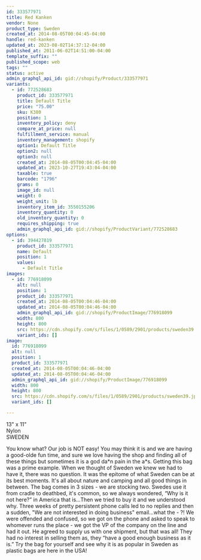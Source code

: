 ```yaml
---
id: 333577971
title: Red Kanken
vendor: None
product_type: Sweden
created_at: 2014-08-05T00:04:45-04:00
handle: red-kanken
updated_at: 2023-08-02T14:37:12-04:00
published_at: 2011-06-02T14:51:00-04:00
template_suffix: ""
published_scope: web
tags: ""
status: active
admin_graphql_api_id: gid://shopify/Product/333577971
variants:
  - id: 772528683
    product_id: 333577971
    title: Default Title
    price: "75.00"
    sku: K380
    position: 1
    inventory_policy: deny
    compare_at_price: null
    fulfillment_service: manual
    inventory_management: shopify
    option1: Default Title
    option2: null
    option3: null
    created_at: 2014-08-05T00:04:45-04:00
    updated_at: 2023-10-27T19:43:04-04:00
    taxable: true
    barcode: "1796"
    grams: 0
    image_id: null
    weight: 0
    weight_unit: lb
    inventory_item_id: 3550155206
    inventory_quantity: 0
    old_inventory_quantity: 0
    requires_shipping: true
    admin_graphql_api_id: gid://shopify/ProductVariant/772528683
options:
  - id: 394427819
    product_id: 333577971
    name: Default
    position: 1
    values:
      - Default Title
images:
  - id: 776918099
    alt: null
    position: 1
    product_id: 333577971
    created_at: 2014-08-05T00:04:46-04:00
    updated_at: 2014-08-05T00:04:46-04:00
    admin_graphql_api_id: gid://shopify/ProductImage/776918099
    width: 800
    height: 800
    src: https://cdn.shopify.com/s/files/1/0589/2901/products/sweden39.jpeg?v=1407211486
    variant_ids: []
image:
  id: 776918099
  alt: null
  position: 1
  product_id: 333577971
  created_at: 2014-08-05T00:04:46-04:00
  updated_at: 2014-08-05T00:04:46-04:00
  admin_graphql_api_id: gid://shopify/ProductImage/776918099
  width: 800
  height: 800
  src: https://cdn.shopify.com/s/files/1/0589/2901/products/sweden39.jpeg?v=1407211486
  variant_ids: []

---
```


13" x 11"  
Nylon  
SWEDEN

You know what? Our job is NOT easy! You may think it is and we are having a good-olde fun time, and sure we love having the shop and finding all of these things but sometimes it is a god da\*n pain in the a\*s. Getting this bag was a prime example. When we thought of Sweden we knew we had to have it, there was no question. It was the epitome of what Sweden can be at its best moments. It's all about nature and camping and all good things in between. The bag comes in 3 sizes - we are stocking two. Swedes use it from cradle to deathbed, it's common, so we always wondered, “Why is it not here?” in America that is...Then we tried to buy it and we understood why. Three weeks of pretty persistent phone calls led to no replies and then a sudden, "We are not interested in doing business" email...what the \- ?! We were offended and confused, so we got on the phone and asked to speak to whomever runs the place - we got the VP of the company on the line and had it out. He agreed to supply us with one shipment, but that was all! They had no interest in selling them as, they “have a good enough business as it is.” Try the bag for yourself and see why it is as popular in Sweden as plastic bags are here in the USA!